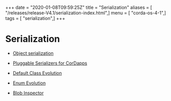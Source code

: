 +++
date = "2020-01-08T09:59:25Z"
title = "Serialization"
aliases = [ "/releases/release-V4.1/serialization-index.html",]
menu = [ "corda-os-4-1",]
tags = [ "serialization",]
+++


# Serialization


* [Object serialization](serialization.md)

* [Pluggable Serializers for CorDapps](cordapp-custom-serializers.md)

* [Default Class Evolution](serialization-default-evolution.md)

* [Enum Evolution](serialization-enum-evolution.md)

* [Blob Inspector](blob-inspector.md)



